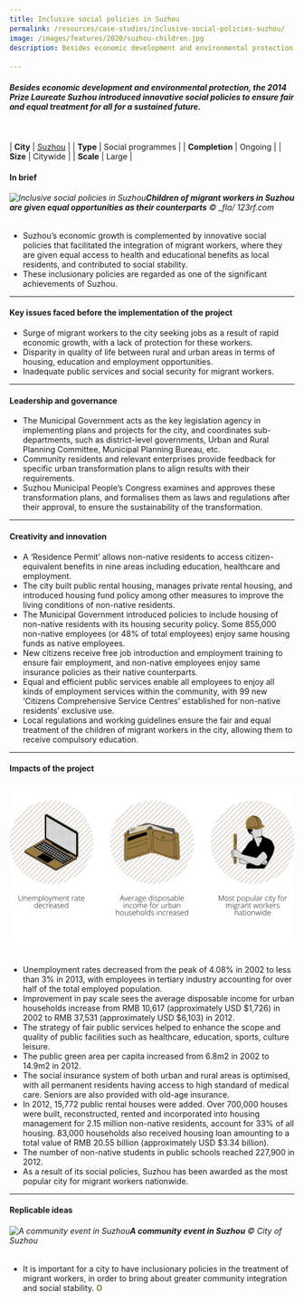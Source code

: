 ```yaml
---
title: Inclusive social policies in Suzhou
permalink: /resources/case-studies/inclusive-social-policies-suzhou/
image: /images/features/2020/suzhou-children.jpg
description: Besides economic development and environmental protection, the 2014 Prize Laureate Suzhou introduced innovative social policies to ensure fair and equal treatment for all for a sustained future. 

---
```


##### Besides economic development and environmental protection, the 2014 Prize Laureate Suzhou introduced innovative social policies to ensure fair and equal treatment for all for a sustained future. 

<br>

| **City** | [Suzhou](/suzhou/) |
| **Type** | Social programmes |
| **Completion** | Ongoing |
| **Size** | Citywide |
| **Scale** | Large |

#### **In brief**

###### ![Inclusive social policies in Suzhou](/images/features/2020/suzhou-children.jpg/)**Children of migrant workers in Suzhou are given equal opportunities as their counterparts** © _fla/ 123rf.com

- Suzhou’s economic growth is complemented by innovative social policies that facilitated the integration of migrant workers, where they are given equal access to health and educational benefits as local residents, and contributed to social stability. 
- These inclusionary policies are regarded as one of the significant achievements of Suzhou.

---

#### **Key issues faced before the implementation of the project**

- Surge of migrant workers to the city seeking jobs as a result of rapid economic growth, with a lack of protection for these  workers. 
- Disparity in quality of life between rural and urban areas in terms of housing, education and employment opportunities.
- Inadequate public services and social security for migrant workers.

---

#### **Leadership and governance**

- The Municipal Government acts as the key legislation agency in implementing plans and projects for the city, and coordinates sub-departments, such as district-level governments, Urban and Rural Planning Committee, Municipal Planning Bureau, etc. 
- Community residents and relevant enterprises provide feedback for specific urban transformation plans to align results with their requirements. 
- Suzhou Municipal People’s Congress examines and approves these transformation plans, and formalises them as laws and regulations after their approval, to ensure the sustainability of the transformation.


---

#### **Creativity and innovation**

- A ‘Residence Permit’ allows non-native residents to access citizen-equivalent benefits in nine areas including education, healthcare and employment. 
- The city built public rental housing, manages private rental housing, and introduced housing fund policy among other measures to improve the living conditions of non-native residents. 
- The Municipal Government introduced policies to include housing of non-native residents with its housing security policy. Some 855,000 non-native employees (or 48% of total employees) enjoy same housing funds as native employees. 
- New citizens receive free job introduction and employment training to ensure fair employment, and non-native employees enjoy same insurance policies as their native counterparts.
- Equal and efficient public services enable all employees to enjoy all kinds of employment services within the community, with 99 new ‘Citizens Comprehensive Service Centres’ established for non-native residents’ exclusive use.
- Local regulations and working guidelines ensure the fair and equal treatment of the children of migrant workers in the city, allowing them to receive compulsory education. 

---

#### **Impacts of the project**

###### ![Impacts](/images/features/2020/impacts-suzhou3.png/)

- Unemployment rates decreased from the peak of 4.08% in 2002 to less than 3% in 2013, with employees in tertiary industry accounting for over half of the total employed population.
- Improvement in pay scale sees the average disposable income for urban households increase from RMB 10,617 (approximately USD $1,726) in 2002 to RMB 37,531 (approximately USD $6,103) in 2012. 
- The strategy of fair public services helped to enhance the scope and quality of public facilities such as healthcare, education, sports, culture leisure.
- The public green area per capita increased from 6.8m2 in 2002 to 14.9m2 in 2012.
- The social insurance system of both urban and rural areas is optimised, with all permanent residents having access to high standard of medical care. Seniors are also provided with old-age insurance. 
- In 2012, 15,772 public rental houses were added. Over 700,000 houses were built, reconstructed, rented and incorporated into housing management for 2.15 million non-native residents, account for 33% of all housing. 83,000 households also received housing loan amounting to a total value of RMB 20.55 billion (approximately USD $3.34 billion). 
- The number of non-native students in public schools reached 227,900 in 2012.
- As a result of its social policies, Suzhou has been awarded as the most popular city for migrant workers nationwide. 

---

#### **Replicable ideas**

###### ![A community event in Suzhou](/images/features/2020/suzhou-community.jpg/)**A community event in Suzhou** © City of Suzhou

- It is important for a city to have inclusionary policies in the treatment of migrant workers, in order to bring about greater community integration and social stability. **<font color="#967942">O</font>**
